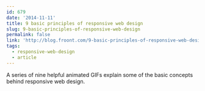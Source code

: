 ```yaml
---
id: 679
date: '2014-11-11'
title: 9 basic principles of responsive web design
slug: 9-basic-principles-of-responsive-web-design
permalink: false
link: 'http://blog.froont.com/9-basic-principles-of-responsive-web-design/'
tags:
  - responsive-web-design
  - article
---
```

A series of nine helpful animated GIFs explain some of the basic concepts behind responsive web design.
